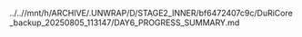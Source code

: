 ../..//mnt/h/ARCHIVE/.UNWRAP/D/STAGE2_INNER/bf6472407c9c/DuRiCore_backup_20250805_113147/DAY6_PROGRESS_SUMMARY.md